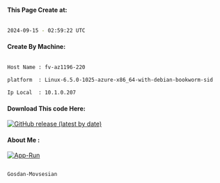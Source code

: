 
   
#### This Page Create at:

```bash

2024-09-15 - 02:59:22 UTC

```

#### Create By Machine:

```bash

Host Name : fv-az1196-220

platform  : Linux-6.5.0-1025-azure-x86_64-with-debian-bookworm-sid

Ip Local  : 10.1.0.207

```
#### Download This code Here:

[![GitHub release (latest by date)](https://img.shields.io/github/v/release/Gosdan-Movsesian/Gosdan?style=for-the-badge&label=Download)](https://github.com/Gosdan-Movsesian/Gosdan/releases) 

</p> 

#### About Me :

[![App-Run](https://github.com/Gosdan-Movsesian/Gosdan/actions/workflows/App-Run.yml/badge.svg)](https://github.com/Gosdan-Movsesian/Gosdan/actions/workflows/App-Run.yml)

```bash

Gosdan-Movsesian

```

